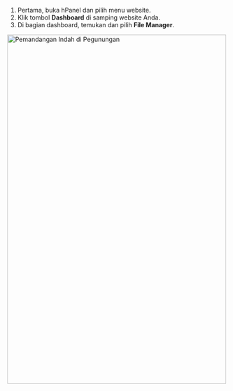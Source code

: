 <ol>
  <li>Pertama, buka hPanel dan pilih menu website.</li>
  <li>Klik tombol <strong>Dashboard</strong> di samping website Anda.</li>
  <li>Di bagian dashboard, temukan dan pilih <strong>File Manager</strong>.</li>
</ol>



<a href="https://www.example.com" target="_blank">



<img src="https://qu.ax/mWXEo.jpg" alt="Pemandangan Indah di Pegunungan" width="500" height="800">
